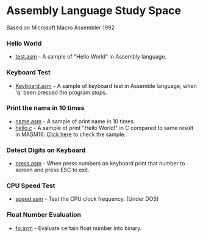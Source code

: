 # Assembly Language Study Space
Based on Microsoft Macro Assembler 1992

### Hello World
- [test.asm](HelloWorld/test.asm) - A sample of "Hello World" in Assembly language.

### Keyboard Test
- [Keyboard.asm](KeyboardTest/Keyboard.asm) - A sample of keyboard test in Assemble language, when 'q' been pressed the program stops.

### Print the name in 10 times
- [name.asm](PrintName10Times/name.asm) - A sample of print name in 10 times.
- [hello.c](PrintName10Times/hello.c) - A sample of print "Hello World!" in C compared to same result in MASM16. [Click here](PrintName10Times/hellow.asm) to check the sample.

### Detect Digits on Keyboard
- [press.asm](DetectDigits/press.asm) - When press numbers on keyboard print that number to screen and press ESC to exit.


### CPU Speed Test
- [speed.asm](CPU/speed.asm) - Test the CPU clock frequency. (Under DOS)

### Float Number Evaluation
- [fp.asm](FloatEval/fp.asm) - Evaluate certain float number into binary.
